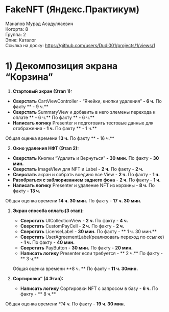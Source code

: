 
# FakeNFT (Яндекс.Практикум)
Манапов Мурад Асадуллаевич
<br /> Когорта: 8
<br /> Группа: 2
<br /> Эпик: Каталог
<br /> Ссылка на доску: https://github.com/users/Dudi001/projects/1/views/1

# 1) Декомпозиция экрана “Корзина”

1. **Стартовый экран (Этап 1):**
- **Сверстать** CartViewController - “Ячейки, кнопки удаления” **- 6 ч.** По факту ** - 9 ч.** 
- **Сверстать** SummaryView и добавить в него элемены перехода к оплате ** - 6 ч.** По факту ** - 6 ч.**
- **Написать логику** Presenter и подготовить тестовые данные для отображения  - **1 ч.** По факту ** - 1 ч.**

Общая оценка времени **13 ч.** По факту ** - 16 ч.**

2. **Окно удаления НФТ (Этап 2):**
- **Сверстать** Кнопки “Удалить и Вернуться”  **- 30 мин.** По факту - **30 мин.**
- **Сверстать** ImageVIew для NFT и Label - **2 ч.** По факту - **2 ч.**
- **Сверстать** экран и собрать воедино все View - **2 ч.** По факту - **1 ч.**
- **Разобраться с заблюриванием заднего фона** - **2 ч.** По факту -  **1 ч.**
- **Написать логику** Presenter и удаление NFT из корзины  - **8 ч.** По факту - **13 ч.**

Общая оценка времени **14 ч. 30 мин.** По факту - **17 ч. 30 мин.**

1. **Экран способа оплаты(3 этап):**
    - **Сверстать** UICollectionView - **2 ч.** По факту - **4 ч.**
    - **Сверстать** CustomPayCell - **2 ч.** По факту - **2 ч.**
    - **Сверстать** LicenseLabel - **30 мин.** По факту - ** 1 ч. 30 мин.**
    - **Сверстать** UserAgreementLabel(реализовать переход по ссылке) - **1 ч.** По факту - **40 мин.**
    - **Сверстать** PayButton - **30 мин.** По факту -  **20 мин.**
    - **Написать логику** Presenter если требуется - ** 2 ч.** По факту - ** 3 ч.**
    
    Общая оценка времени **8 ч. ** По факту - **11 ч. 30мин.**
    
2. **Сортировка” (4 Этап):**  
    - **Написать логику** Сортировки NFT с запросом в базу - **6 ч.** По факту -  ** 8 ч.**

Общая оценка времени **14 ч.* По факту - **19 ч. 30 мин.**
